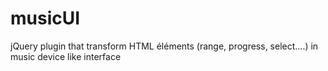 # musicUI
jQuery plugin that transform HTML éléments (range, progress, select....) in music device like interface
